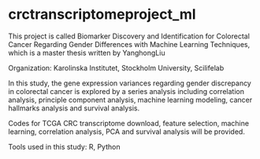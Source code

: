 # crctranscriptomeproject_ml

This project is called Biomarker Discovery and Identification for Colorectal Cancer Regarding Gender Differences with Machine Learning Techniques,
which is a master thesis written by YanghongLiu 

Organization:  Karolinska Institutet, Stockholm University, Scilifelab

In this study, the gene expression variances regarding gender discrepancy in colorectal cancer is explored by a series analysis 
including correlation analysis, principle component analysis, machine learning modeling, cancer hallmarks analysis and survival analysis. 

Codes for TCGA CRC transcriptome download, feature selection, machine learning, correlation analysis, PCA and survival analysis will be provided.

Tools used in this study: R, Python
